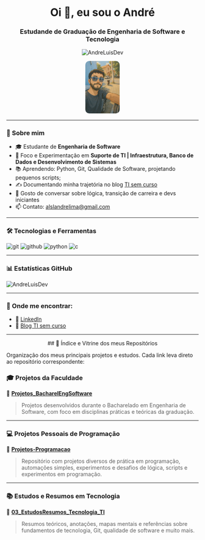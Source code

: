 <h1 align="center">Oi 👋, eu sou o André</h1>
<h3 align="center"> Estudande de Graduação de Engenharia de Software e Tecnologia</h3>

<p align="center">
  <img src="https://komarev.com/ghpvc/?username=AndreLuisDev&label=Profile%20views&color=0e75b6&style=flat" alt="AndreLuisDev" />
</p>

<p align="center">
  <img src="https://github.com/AndreLuisDev/AndreLuisDev/blob/main/Eu.jpg" alt="banner" style="width:18%; border-radius: 10px;" />
</p>

---

### 🚀 Sobre mim
- 🎓 Estudante de **Engenharia de Software**
- 🔭 Foco e Experimentação em **Suporte de TI | Infraestrutura, Banco de Dados e Desenvolvimento de Sistemas**
- 📚 Aprendendo: Python, Git, Qualidade de Software, projetando pequenos scripts;
- ✍️ Documentando minha trajetória no blog [TI sem curso](https://tisemcurso.wordpress.com/)
- 💬 Gosto de conversar sobre lógica, transição de carreira e devs iniciantes
- 📫 Contato: [alslandrelima@gmail.com](mailto:alslandrelima@gmail.com)

---

### 🛠️ Tecnologias e Ferramentas

<p align="left">
  <img src="https://cdn.jsdelivr.net/gh/devicons/devicon/icons/git/git-original.svg" width="40" height="40" alt="git"/>
  <img src="https://cdn.jsdelivr.net/gh/devicons/devicon/icons/github/github-original.svg" width="40" height="40" alt="github"/>
  <img src="https://cdn.jsdelivr.net/gh/devicons/devicon/icons/python/python-original.svg" width="40" height="40" alt="python"/>
  <img src="https://cdn.jsdelivr.net/gh/devicons/devicon/icons/c/c-original.svg" width="40" height="40" alt="c"/>

                  
</p>

---

### 📊 Estatísticas GitHub

<p align="left">
  <img src="https://github-readme-stats.vercel.app/api?username=AndreLuisDev&show_icons=true&theme=dracula&locale=pt-br" alt="AndreLuisDev" />
</p>

---

### 🔗 Onde me encontrar:

- 💼 [LinkedIn](https://linkedin.com/in/andrealsl)
- 📝 [Blog TI sem curso](https://tisemcurso.wordpress.com/)

---
<p align="center">
## 🧭 Índice e Vitrine dos meus Repositórios
</p>

Organização dos meus principais projetos e estudos. Cada link leva direto ao repositório correspondente:

### 🎓 Projetos da Faculdade
📁 **[Projetos_BacharelEngSoftware](https://github.com/AndreLuisDev/Projetos_BacharelEngSoftware)**  
> Projetos desenvolvidos durante o Bacharelado em Engenharia de Software, com foco em disciplinas práticas e teóricas da graduação.

---

### 💻 Projetos Pessoais de Programação
📁 **[Projetos-Programacao](https://github.com/AndreLuisDev/Projetos-Programacao)**  
> Repositório com projetos diversos de prática em programação, automações simples, experimentos e desafios de lógica, scripts e experimentos em programação.

---

### 📚 Estudos e Resumos em Tecnologia
📁 **[03_EstudosResumos_Tecnologia_TI](https://github.com/AndreLuisDev/03_EstudosResumos_Tecnologia_TI)**  
> Resumos teóricos, anotações, mapas mentais e referências sobre fundamentos de tecnologia, Git, qualidade de software e muito mais.

